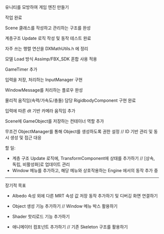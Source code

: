 유니티를 모방하여 게임 엔진 만들기



작업 완료

Scene 클래스를 작성하고 관리하는 구조를 완성

계층구조 Update 로직 작성 및 동작 테스트 완료

자주 쓰는 행렬 연산을 DXMathUtils.h 에 정리

모델 Load 방식 Assimp/FBX\_SDK 혼합 사용 적용

GameTimer 추가

입력을 저장, 처리하는 InputManager 구현

WindowMessage를 처리하는 플로우 완성

물리적 움직임(속력/가속도/충돌) 담당 RigidbodyComponent 구현 완료

입력에 따른 dt 기반 카메라 움직임 추가

Scene에 GameObject를 저장하는 컨테이너 역할 추가



무조건 ObjectManager를 통해 Object를 생성하도록 권한 설정 // ID 기반 관리 및 동시 생성 및 접근 대응









할 일:

* 계층 구조 Update 로직에, TransformComponent에 상태를 추가하기 // \[상속, 독립, 비활성화]로 업데이트 관리
* Window 메뉴를 추가하고, 해당 메뉴와 상호작용하는 Engine 에서의 동작 추가 중

-------------------------------------

장기적 목표

* Albedo 속성 외에 다른 MRT 속성 값 저장 동작 추가하기 및 디버깅 화면 연결하기



* Object 생성 기능 추가하기 // Window 메뉴 박스 활용하기
* Shader 핫리로드 기능 추가하기



* 애니메이터 컴포넌트 추가하기 // 기존 Skeleton 구조를 활용하기
